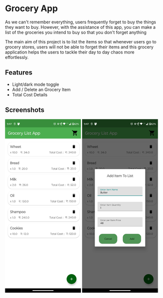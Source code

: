 
# Grocery App

As we can't remember everything, users frequently forget to buy the things they want to buy. However, with the assistance of this app, you can make a list of the groceries you intend to buy so that you don't forget anything

The main aim of this project is to list the items so that whenever users go to grocery stores, users will not be able to forget their items and this grocery application helps the users to tackle their day to day chaos more effortlessly.  
## Features

- Light/dark mode toggle
- Add / Delete an Grocery Item
- Total Cost Details 




## Screenshots
<p float="left">
<img src="images/main activity page.png" width="250" padding-right="10px" >            
<img src="images/add item page.png" width="250"> 
</p>
